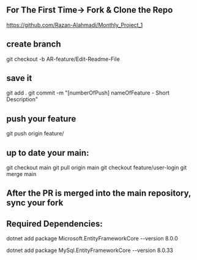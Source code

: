 ## For The First Time-> Fork & Clone the Repo

https://github.com/Razan-Alahmadi/Monthly_Project_1

## create branch
git checkout -b AR-feature/Edit-Readme-File
## save it
git add .
git commit -m "[numberOfPush] nameOfFeature - Short Description"

## push your feature
git push origin feature/<feature-name>

## up to date your main:
git checkout main
git pull origin main
git checkout feature/user-login
git merge main

## After the PR is merged into the main repository, sync your fork 

## Required Dependencies:

dotnet add package Microsoft.EntityFrameworkCore --version 8.0.0

dotnet add package MySql.EntityFrameworkCore --version 8.0.33
